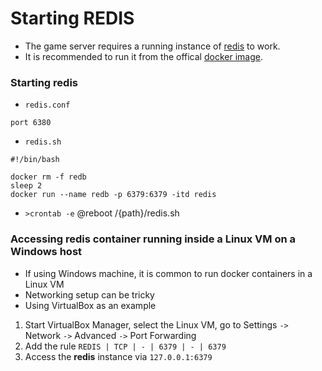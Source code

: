 # Starting REDIS

* The game server requires a running instance of [redis](https://redis.io/) to work.
* It is recommended to run it from the offical [docker image](https://hub.docker.com/_/redis).

### Starting **redis**
* `redis.conf`
```
port 6380
```

* `redis.sh`
```
#!/bin/bash

docker rm -f redb
sleep 2
docker run --name redb -p 6379:6379 -itd redis
```

* `>crontab -e`
@reboot /{path}/redis.sh

### Accessing **redis** container running inside a Linux VM on a Windows host
* If using Windows machine, it is common to run docker containers in a Linux VM
* Networking setup can be tricky
* Using VirtualBox as an example

1. Start VirtualBox Manager, select the Linux VM, go to Settings `->` Network `->` Advanced `->` Port Forwarding
1. Add the rule `REDIS | TCP | - | 6379 | - | 6379`
1. Access the **redis** instance via `127.0.0.1:6379`
